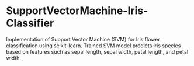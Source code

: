 # SupportVectorMachine-Iris-Classifier
Implementation of Support Vector Machine (SVM) for Iris flower classification using scikit-learn. Trained SVM model predicts iris species based on features such as sepal length, sepal width, petal length, and petal width.
